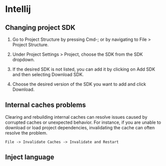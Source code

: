# Intellij

## Changing project SDK

1. Go to Project Structure by pressing Cmd-; or by navigating to File > Project Structure.

1. Under Project Settings > Project, choose the SDK from the SDK dropdown.

1. If the desired SDK is not listed, you can add it by clicking on Add SDK and then selecting Download SDK.

1. Choose the desired version of the SDK you want to add and click Download.

## Internal caches problems

Clearing and rebuilding internal caches can resolve issues caused by corrupted caches or unexpected behavior. For instance, if you are unable to download or load project dependencies, invalidating the cache can often resolve the problem.

```
File -> Invalidate Caches -> Invalidate and Restart
```

## Inject language